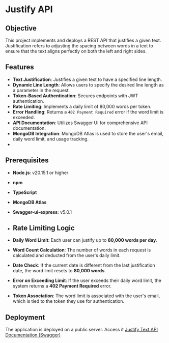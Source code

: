 # Justify API

## Objective
This project implements and deploys a REST API that justifies a given text. Justification refers to adjusting the spacing between words in a text to ensure that the text aligns perfectly on both the left and right sides.
## Features
- **Text Justification**: Justifies a given text to have a specified line length.
- **Dynamic Line Length**: Allows users to specify the desired line length as a parameter in the request.
- **Token-Based Authentication**: Secures endpoints with JWT authentication.
- **Rate Limiting**: Implements a daily limit of 80,000 words per token.
- **Error Handling**: Returns a `402 Payment Required` error if the word limit is exceeded.
- **API Documentation**: Utilizes Swagger UI for comprehensive API documentation.
- **MongoDB Integration**: MongoDB Atlas is used to store the user's email, daily word limit, and usage tracking.
- 
## Prerequisites
- **Node.js**: v20.15.1 or higher
- **npm**
- **TypeScript**
- **MongoDB Atlas**
- **Swagger-ui-express**: v5.0.1 
  
- ## Rate Limiting Logic
- **Daily Word Limit**: Each user can justify up to **80,000 words per day**.
- **Word Count Calculation**: The number of words in each request is calculated and deducted from the user's daily limit.
- **Date Check**: If the current date is different from the last justification date, the word limit resets to **80,000 words**.
- **Error on Exceeding Limit**: If the user exceeds their daily word limit, the system returns a **402 Payment Required** error.
- **Token Association**: The word limit is associated with the user's email, which is tied to the token they use for authentication.

## Deployment
The application is deployed on a public server. Access it [Justify Text API Documentation (Swagger)](https://justifytextapi.onrender.com/api-docs/)
